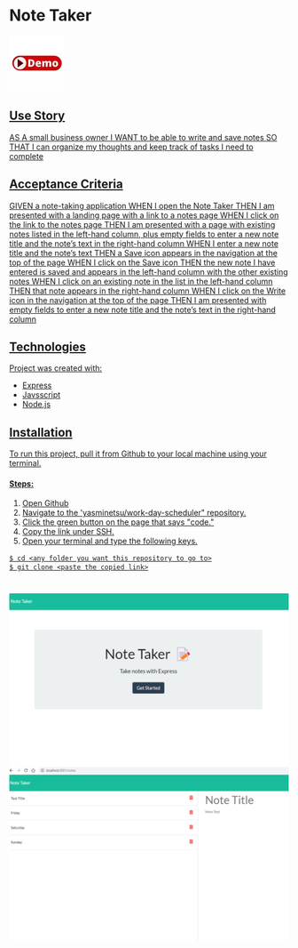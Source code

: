 # Note Taker

  <a href="https://yasminetsu.github.io/note-taker/">
  <img src="./public/assets/images/live%20demo.webp" alt="live-logo">


## Use Story
AS A small business owner
I WANT to be able to write and save notes
SO THAT I can organize my thoughts and keep track of tasks I need to complete

## Acceptance Criteria

GIVEN a note-taking application
WHEN I open the Note Taker
THEN I am presented with a landing page with a link to a notes page
WHEN I click on the link to the notes page
THEN I am presented with a page with existing notes listed in the left-hand column, plus empty fields to enter a new note title and the note’s text in the right-hand column
WHEN I enter a new note title and the note’s text
THEN a Save icon appears in the navigation at the top of the page
WHEN I click on the Save icon
THEN the new note I have entered is saved and appears in the left-hand column with the other existing notes
WHEN I click on an existing note in the list in the left-hand column
THEN that note appears in the right-hand column
WHEN I click on the Write icon in the navigation at the top of the page
THEN I am presented with empty fields to enter a new note title and the note’s text in the right-hand column

## Technologies

Project was created with:
* Express
* Javsscript
* Node.js

## Installation

To run this project, pull it from Github to your local machine using your terminal.
   
#### Steps: 

1. Open Github
2. Navigate to the 'yasminetsu/work-day-scheduler" repository. 
3. Click the green button on the page that says "code."
4. Copy the link under SSH. 
5. Open your terminal and type the following keys.

```
$ cd <any folder you want this repository to go to>
$ git clone <paste the copied link>
```
#


<img src="./public/assets/images/notetaker%20(1).png" alt="notetaker">
<img src="./public/assets/images/notetaker%20(2).png" alt="notetaker">